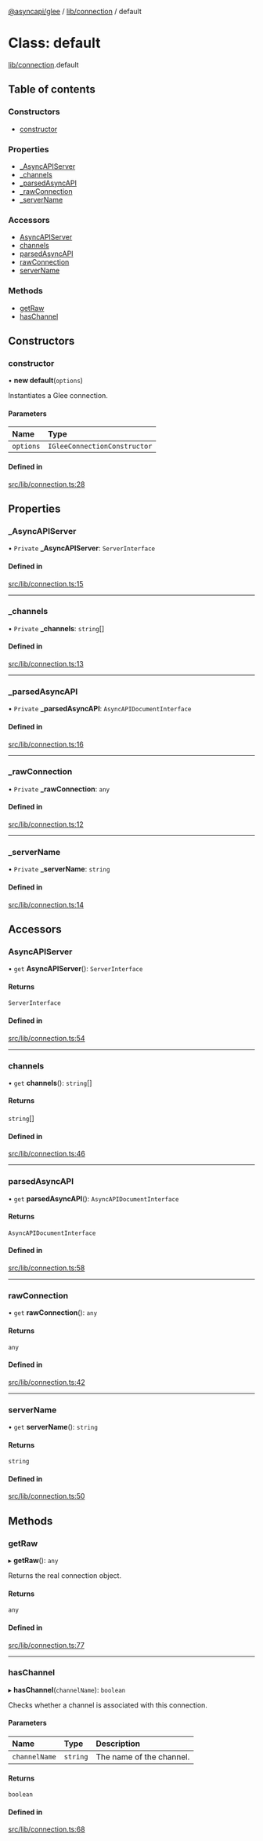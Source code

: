 [@asyncapi/glee](../README.md) / [lib/connection](../modules/lib_connection.md) / default

# Class: default

[lib/connection](../modules/lib_connection.md).default

## Table of contents

### Constructors

- [constructor](lib_connection.default.md#constructor)

### Properties

- [\_AsyncAPIServer](lib_connection.default.md#_asyncapiserver)
- [\_channels](lib_connection.default.md#_channels)
- [\_parsedAsyncAPI](lib_connection.default.md#_parsedasyncapi)
- [\_rawConnection](lib_connection.default.md#_rawconnection)
- [\_serverName](lib_connection.default.md#_servername)

### Accessors

- [AsyncAPIServer](lib_connection.default.md#asyncapiserver)
- [channels](lib_connection.default.md#channels)
- [parsedAsyncAPI](lib_connection.default.md#parsedasyncapi)
- [rawConnection](lib_connection.default.md#rawconnection)
- [serverName](lib_connection.default.md#servername)

### Methods

- [getRaw](lib_connection.default.md#getraw)
- [hasChannel](lib_connection.default.md#haschannel)

## Constructors

### constructor

• **new default**(`options`)

Instantiates a Glee connection.

#### Parameters

| Name | Type |
| :------ | :------ |
| `options` | `IGleeConnectionConstructor` |

#### Defined in

[src/lib/connection.ts:28](https://github.com/asyncapi/glee/blob/647f540/src/lib/connection.ts#L28)

## Properties

### \_AsyncAPIServer

• `Private` **\_AsyncAPIServer**: `ServerInterface`

#### Defined in

[src/lib/connection.ts:15](https://github.com/asyncapi/glee/blob/647f540/src/lib/connection.ts#L15)

___

### \_channels

• `Private` **\_channels**: `string`[]

#### Defined in

[src/lib/connection.ts:13](https://github.com/asyncapi/glee/blob/647f540/src/lib/connection.ts#L13)

___

### \_parsedAsyncAPI

• `Private` **\_parsedAsyncAPI**: `AsyncAPIDocumentInterface`

#### Defined in

[src/lib/connection.ts:16](https://github.com/asyncapi/glee/blob/647f540/src/lib/connection.ts#L16)

___

### \_rawConnection

• `Private` **\_rawConnection**: `any`

#### Defined in

[src/lib/connection.ts:12](https://github.com/asyncapi/glee/blob/647f540/src/lib/connection.ts#L12)

___

### \_serverName

• `Private` **\_serverName**: `string`

#### Defined in

[src/lib/connection.ts:14](https://github.com/asyncapi/glee/blob/647f540/src/lib/connection.ts#L14)

## Accessors

### AsyncAPIServer

• `get` **AsyncAPIServer**(): `ServerInterface`

#### Returns

`ServerInterface`

#### Defined in

[src/lib/connection.ts:54](https://github.com/asyncapi/glee/blob/647f540/src/lib/connection.ts#L54)

___

### channels

• `get` **channels**(): `string`[]

#### Returns

`string`[]

#### Defined in

[src/lib/connection.ts:46](https://github.com/asyncapi/glee/blob/647f540/src/lib/connection.ts#L46)

___

### parsedAsyncAPI

• `get` **parsedAsyncAPI**(): `AsyncAPIDocumentInterface`

#### Returns

`AsyncAPIDocumentInterface`

#### Defined in

[src/lib/connection.ts:58](https://github.com/asyncapi/glee/blob/647f540/src/lib/connection.ts#L58)

___

### rawConnection

• `get` **rawConnection**(): `any`

#### Returns

`any`

#### Defined in

[src/lib/connection.ts:42](https://github.com/asyncapi/glee/blob/647f540/src/lib/connection.ts#L42)

___

### serverName

• `get` **serverName**(): `string`

#### Returns

`string`

#### Defined in

[src/lib/connection.ts:50](https://github.com/asyncapi/glee/blob/647f540/src/lib/connection.ts#L50)

## Methods

### getRaw

▸ **getRaw**(): `any`

Returns the real connection object.

#### Returns

`any`

#### Defined in

[src/lib/connection.ts:77](https://github.com/asyncapi/glee/blob/647f540/src/lib/connection.ts#L77)

___

### hasChannel

▸ **hasChannel**(`channelName`): `boolean`

Checks whether a channel is associated with this connection.

#### Parameters

| Name | Type | Description |
| :------ | :------ | :------ |
| `channelName` | `string` | The name of the channel. |

#### Returns

`boolean`

#### Defined in

[src/lib/connection.ts:68](https://github.com/asyncapi/glee/blob/647f540/src/lib/connection.ts#L68)
